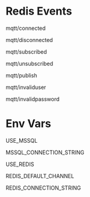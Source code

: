# Redis Events 

mqtt/connected

mqtt/disconnected

mqtt/subscribed

mqtt/unsubscribed

mqtt/publish

mqtt/invaliduser

mqtt/invalidpassword

# Env Vars

USE_MSSQL

MSSQL_CONNECTION_STRING

USE_REDIS

REDIS_DEFAULT_CHANNEL

REDIS_CONNECTION_STRING